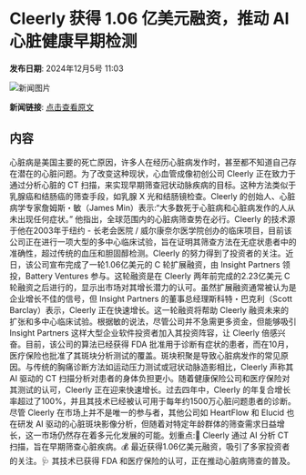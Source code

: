 # ​Cleerly 获得 1.06 亿美元融资，推动 AI 心脏健康早期检测

**发布日期**: 2024年12月5号 11:03

![新闻图片](https://upload.chinaz.com/2024/1205/6386899337558704402760470.png)

**新闻链接**: [点击查看原文](https://www.aibase.com/zh/news/13715)

## 内容

心脏病是美国主要的死亡原因，许多人在经历心脏病发作时，甚至都不知道自己存在潜在的心脏问题。为了改变这种现状，心血管成像初创公司 Cleerly 正在致力于通过分析心脏的 CT 扫描，来实现早期筛查冠状动脉疾病的目标。这种方法类似于乳腺癌和结肠癌的筛查手段，如乳腺 X 光和结肠镜检查。Cleerly 的创始人、心脏病学专家詹姆斯・敏（James Min）表示:“大多数死于心脏病和心脏病发作的人从未出现任何症状。” 他指出，全球范围内的心脏病筛查势在必行。Cleerly 的技术源于他在2003年于纽约 - 长老会医院 / 威尔康奈尔医学院创办的临床项目，目前该公司正在进行一项大型的多中心临床试验，旨在证明其筛查方法在无症状患者中的准确性，超过传统的血压和胆固醇检测。Cleerly 的努力得到了投资者的关注。近日，该公司宣布完成了一轮1.06亿美元的 C 轮扩展融资，由 Insight Partners 领投，Battery Ventures 参与。这轮融资是在 Cleerly 两年前完成的2.23亿美元 C 轮融资之后进行的，显示出市场对其增长潜力的认可。虽然扩展融资通常被认为是企业增长不佳的信号，但 Insight Partners 的董事总经理斯科特・巴克利（Scott Barclay）表示，Cleerly 正在快速增长。这一轮融资将帮助 Cleerly 融资未来的扩张和多中心临床试验。根据敏的说法，尽管公司并不急需更多资金，但能够吸引 Insight Partners 这样大型企业软件投资者加入其投资阵容，让 Cleerly 倍感兴奋。目前，该公司的算法已经获得 FDA 批准用于诊断有症状的患者，而在10月，医疗保险也批准了其斑块分析测试的覆盖。斑块积聚是导致心脏病发作的常见原因。与传统的胸痛诊断方法如运动压力测试或冠状动脉造影相比，Cleerly 声称其 AI 驱动的 CT 扫描分析对患者的身体负担更小。随着健康保险公司和医疗保险对其测试的认可，Cleerly 正在迎来快速增长。过去四年中，Cleerly 的年复合增长率超过了100%，并且其技术已经被认可用于每年约1500万心脏问题患者的诊断。尽管 Cleerly 在市场上并不是唯一的参与者，其他公司如 HeartFlow 和 Elucid 也在研发 AI 驱动的心脏斑块影像分析，但随着对特定年龄群体的筛查需求日益增长，这一市场仍然存在着多元化发展的可能。划重点:🌟 Cleerly 通过 AI 分析 CT 扫描，旨在早期筛查心脏疾病。💰 最近获得1.06亿美元融资，吸引了多家投资者的关注。🩺 其技术已获得 FDA 和医疗保险的认可，正在推动心脏病筛查的普及。
